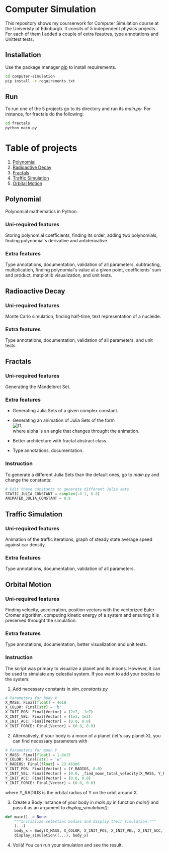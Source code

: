 # Computer Simulation
This repository shows my courserwork for Computer Simulation course at the Univeristy of Edinburgh.
It consits of 5 independent physics projects. For each of them I added a couple of extra feautres, type annotations and Unittest tests.

## Installation
Use the package manager [pip](https://pip.pypa.io/en/stable/) to install requirements.

```bash
cd computer-simulation
pip install -r requirements.txt
```

## Run
To run one of the 5 projects go to its directory and run its *main.py*. For instance, for fractals do the following:

```bash
cd fractals
python main.py
```

# Table of projects

1. [Polynomial](#polynomial)
2. [Radioactive Decay](#radioactive-decay)
3. [Fractals](#fractals)
4. [Traffic Simulation](#traffic-simulation)
5. [Orbital Motion](#orbital-motion)

## Polynomial
Polynomial mathematics in Python.

### Uni-required features
Storing polynomial coefficients, finding its order, adding two polynomials, finding polynomial's derivative and antiderivative.

### Extra features
Type annotations, documentation, validation of all parameters, subtracting, multiplication,
finding polynomial's value at a given point, coefficients' sum and product, matplotlib visualization, and unit tests.

## Radioactive Decay

### Uni-required features
Monte Carlo simulation, finding half-time, text representation of a nucleide.

### Extra features
Type annotations, documentation, validation of all parameters, and unit tests.

## Fractals

### Uni-required features
Generating the Mandelbrot Set.

### Extra features
* Generating Julia Sets of a given complex constant.

* Generating an animation of Julia Sets of the form  
![f1],  
where alpha is an angle that changes throught the animation.

* Better architecture with fractal abstract class.

* Type annotations, documentation.

### Instruction

To generate a different Julia Sets than the default ones, go to *main.py* and change the constants:

```python
# Edit these constants to generate different Julia sets.
STATIC_JULIA_CONSTANT = complex(-0.1, 0.8)
ANIMATED_JULIA_CONSTANT = 0.8
```

## Traffic Simulation

### Uni-required features
Animation of the traffic iterations, graph of steady state average speed against car density.

### Extra features
Type annotations, documentation, validation of all parameters.

## Orbital Motion

### Uni-required features
Finding velocity, acceleration, position vectors with the vectorized Euler-Cromer algorithm,
computing kinetic energy of a system and ensuring it is preserved throught the simulation.

### Extra features
Type annotations, documentation, better visualization and unit tests.

### Instruction
The script was primary to visualize a planet and its moons. However, it can be used to simulate any celestial system. If you want to add your bodies to the system:
1) Add necessary constants in *sim_constants.py*
```python
# Parameters for body X
X_MASS: Final[float] = 4e18
X_COLOR: Final[str] = 'b'
X_INIT_POS: Final[Vector] = (2e7, -1e7)
X_INIT_VEL: Final[Vector] = (1e3, 1e3)
X_INIT_ACC: Final[Vector] = (0.0, 0.0)
X_INIT_FORCE: Final[Vector] = (0.0, 0.0)
```

2) Alternatively, if your body is a moon of a planet (let's say planet X), you can find necessary parameters with
```python
# Parameters for moon Y
Y_MASS: Final[float] = 1.8e15
Y_COLOR: Final[str] = 'w'
Y_RADIUS: Final[float] = 23.463e6
Y_INIT_POS: Final[Vector] = (Y_RADIUS, 0.0)
Y_INIT_VEL: Final[Vector] = (0.0, _find_moon_total_velocity(X_MASS, Y_RADIUS))
Y_INIT_ACC: Final[Vector] = (0.0, 0.0)
Y_INIT_FORCE: Final[Vector] = (0.0, 0.0)
```
where Y_RADIUS is the orbital radius of Y on the orbit around X.

3) Create a Body instance of your body in *main.py* in function *main()* and pass it as an argument to *display_simulation()*:
```python
def main() -> None:
    """Initialize celestial bodies and display their simulation."""
    (...)
    body_x = Body(X_MASS, X_COLOR, X_INIT_POS, X_INIT_VEL, X_INIT_ACC, X_INIT_FORCE)
    display_simulation((...), body_x)
```

4) Voilà! You can run your simulation and see the result.

[f1]: http://chart.apis.google.com/chart?cht=tx&chl=m=Ce^{i\alpha}
